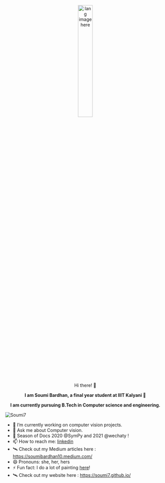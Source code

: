 <p align="center"><img width="30%" src="https://github.com/alansmathew/alansmathew/raw/master/lang.gif" alt="lang image here" /></p>

<p align="center">  Hi there! 👋 </p>

<p align="center"> <b>  I am Soumi Bardhan, a final year student at IIIT Kalyani 🔭 </b> </p>
<p align="center"> <b> I am currently pursuing B.Tech in Computer science and engineering. </b> </p>

<p align="left"> <img src="https://komarev.com/ghpvc/?username=Soumi7" alt="Soumi7" /> </p>

- 🔭 I’m currently working on computer vision projects.
- 💬 Ask me about Computer vision.
- 🦋 Season of Docs 2020 @SymPy and 2021 @wechaty !
- 📫 How to reach me: [linkedin](https://www.linkedin.com/in/soumi-bardhan-8539b3191/)
- 🛰️ Check out my Medium articles here : https://soumibardhan10.medium.com/
- 😄 Pronouns: she, her, hers
- ⚡ Fun fact: I do a lot of painting [here](https://www.youtube.com/channel/UCHqOCO6wbB8s4pTP8jgStnw)!
- 🛰️ Check out my website here : https://soumi7.github.io/


